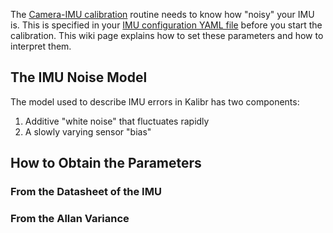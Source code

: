 The [Camera-IMU calibration](Camera-IMU-calibration) routine needs to know how "noisy" your IMU is. This is specified in your [IMU configuration YAML file](yaml-formats) before you start the calibration. This wiki page explains how to set these parameters and how to interpret them.

## The IMU Noise Model

The model used to describe IMU errors in Kalibr has two components:

1. Additive "white noise" that fluctuates rapidly
2. A slowly varying sensor "bias"

<script type="text/javascript" src="http://cdn.mathjax.org/mathjax/latest/MathJax.js?config=default"></script>

## How to Obtain the Parameters

### From the Datasheet of the IMU
### From the Allan Variance